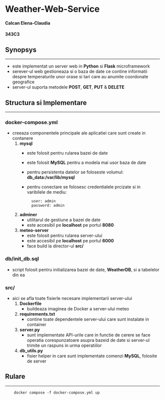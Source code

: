 # Weather-Web-Service

#### Calcan Elena-Claudia
#### 343C3

## Synopsys
---------------

- este implementat un server web in **Python** si **Flask** microframework
- serever-ul web gestioneaza si o baza de date ce contine informatii despre temperaturile
unor orase si tari care au anumite coordonate geografice
- server-ul suporta metodele **POST**, **GET**, **PUT** & **DELETE**

## Structura si Implementare
-----------------------------

### docker-compose.yml
  - creeaza componentele principale ale aplicatiei care sunt create in contanere
    1. **mysql**
        - este folosit pentru rularea bazei de date
        - este folosit **MySQL** pentru a modela mai usor baza de date
        - pentru persistenta datelor se foloseste volumul: **db_data:/var/lib/mysql**
        - pentru conectare se folosesc credentialele prcizate si in varibilele de mediu:

                user: admin
                password: admin

    2. **adminer**
        - utilitarul de gestiune a bazei de date
        - este accesibil pe **localhost** pe portul **8080**
    3. **meteo-server**
        - este folosit pentru rularea server-ului
        - este accesibil pe **localhost** pe portul **6000**
        - face build la director-ul **src/**
### db/init_db.sql
  - script folosit pentru initializarea bazei de date, **WeatherDB**, si a tabelelor din ea

### src/
- aici se afla toate fisierle necesare implementarii server-ului
  1. **Dockerfile**
       - buildeaza imaginea de Docker a server-ului meteo
  2. **requirements.txt**
       - contine toate dependentele server-ului care sunt instalate in container
  3. **server.py**
        - sunt implementate API-urile care in functie de cerere se face operatia
        corespunzatoare asupra bazeid de date si server-ul trimite un raspuns in urma
        operatiilor
  4. **db_utils.py**
        - fisier helper in care sunt implementate comenzi **MySQL**, folosite de server

## Rulare
-------------
        docker compose -f docker-compose.yml up